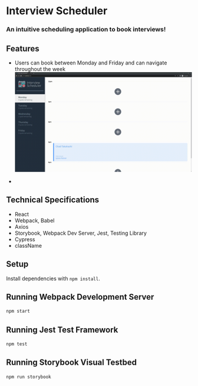 # Interview Scheduler

### An intuitive scheduling application to book interviews!

## Features

* Users can book between Monday and Friday and can navigate throughout the week
!["Overview"](https://github.com/MCNLin/Scheduler/blob/main/public/gifs/overview.gif)

* 

## Technical Specifications

* React
* Webpack, Babel
* Axios
* Storybook, Webpack Dev Server, Jest, Testing Library
* Cypress
* className

## Setup

Install dependencies with `npm install`.

## Running Webpack Development Server

```sh
npm start
```

## Running Jest Test Framework

```sh
npm test
```

## Running Storybook Visual Testbed

```sh
npm run storybook
```
